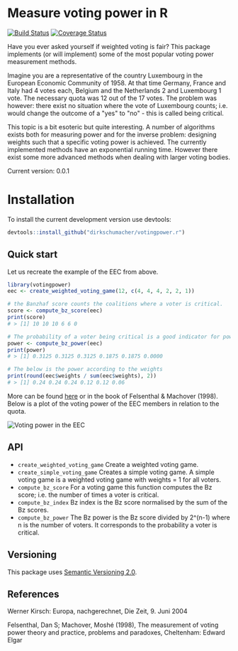 # Measure voting power in R
[![Build Status](https://travis-ci.org/dirkschumacher/votingpower.r.png?branch=master)](https://travis-ci.org/dirkschumacher/votingpower.r)
[![Coverage Status](https://coveralls.io/repos/dirkschumacher/votingpower.r/badge.svg?branch=master)](https://coveralls.io/r/dirkschumacher/votingpower.r?branch=master)

Have you ever asked yourself if weighted voting is fair? This package implements (or will implement) some of the most popular voting power measurement methods. 

Imagine you are a representative of the country Luxembourg in the European Economic Community of 1958. At that time Germany, France and Italy had 4 votes each, Belgium and the Netherlands 2 and Luxembourg 1 vote. The necessary quota was 12 out of the 17 votes. The problem was however: there exist no situation where the vote of Luxembourg counts; i.e. would change the outcome of a "yes" to "no" - this is called being critical.

This topic is a bit esoteric but quite interesting. A number of algorithms exists both for measuring power and for the inverse problem: designing weights such that a specific voting power is achieved. The currently implemented methods have an exponential running time. However there exist some more advanced methods when dealing with larger voting bodies.

Current version: 0.0.1

# Installation

To install the current development version use devtools:

```R 
devtools::install_github("dirkschumacher/votingpower.r")
```

## Quick start
Let us recreate the example of the EEC from above.

```R
library(votingpower)
eec <- create_weighted_voting_game(12, c(4, 4, 4, 2, 2, 1))

# the Banzhaf score counts the coalitions where a voter is critical.
score <- compute_bz_score(eec)
print(score) 
# > [1] 10 10 10 6 6 0

# The probability of a voter being critical is a good indicator for power
power <- compute_bz_power(eec)
print(power) 
# > [1] 0.3125 0.3125 0.3125 0.1875 0.1875 0.0000

# The below is the power according to the weights
print(round(eec$weights / sum(eec$weights), 2))
# > [1] 0.24 0.24 0.24 0.12 0.12 0.06
```
More can be found [here](https://en.wikipedia.org/wiki/Banzhaf_power_index) or in the book of Felsenthal & Machover (1998). Below is a plot of the voting power of the EEC members in relation to the quota.

![Voting power in the EEC](https://raw.githubusercontent.com/dirkschumacher/dirkschumacher.github.io/master/images/votingpower_eec.png)

## API
* `create_weighted_voting_game` Create a weighted voting game.
* `create_simple_voting_game` Creates a simple voting game. A simple voting game is a weighted voting game with weights = 1 for all voters.
* `compute_bz_score` For a voting game this function computes the Bz score; i.e. the number of times a voter is critical. 
* `compute_bz_index` Bz index is the Bz score normalised by the sum of the Bz scores.
* `compute_bz_power` The Bz power is the Bz score divided by 2^(n-1) where n is the number of voters. It corresponds to the probability a voter is critical.

## Versioning
This package uses [Semantic Versioning 2.0](http://semver.org/). 

## References
Werner Kirsch: Europa, nachgerechnet, Die Zeit, 9. Juni 2004

Felsenthal, Dan S; Machover, Moshé (1998), The measurement of voting power theory and practice, problems and paradoxes, Cheltenham: Edward Elgar
 
